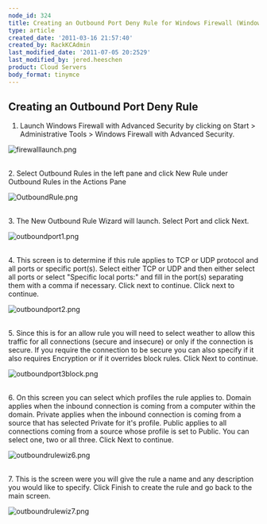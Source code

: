 ```yaml
---
node_id: 324
title: Creating an Outbound Port Deny Rule for Windows Firewall (Windows 2008)
type: article
created_date: '2011-03-16 21:57:40'
created_by: RackKCAdmin
last_modified_date: '2011-07-05 20:2529'
last_modified_by: jered.heeschen
product: Cloud Servers
body_format: tinymce
---
```


Creating an Outbound Port Deny Rule
-----------------------------------

1. Launch Windows Firewall with Advanced Security by clicking on Start
\> Administrative Tools \> Windows Firewall with Advanced Security.

![firewalllaunch.png](http://c0625232.cdn.cloudfiles.rackspacecloud.com/firewalllaunch.png)

\
 2. Select Outbound Rules in the left pane and click New Rule under
Outbound Rules in the Actions Pane

![OutboundRule.png](http://c0625232.cdn.cloudfiles.rackspacecloud.com/OutboundRule.png)

\
 3. The New Outbound Rule Wizard will launch. Select Port and click
Next.

![outboundport1.png](http://c0625232.cdn.cloudfiles.rackspacecloud.com/outboundport1.png)

\
 4. This screen is to determine if this rule applies to TCP or UDP
protocol and all ports or specific port(s). Select either TCP or UDP and
then either select all ports or select "Specific local ports:" and fill
in the port(s) separating them with a comma if necessary. Click next to
continue. Click next to continue.

![outboundport2.png](http://c0625232.cdn.cloudfiles.rackspacecloud.com/outboundport2.png)

\
 5. Since this is for an allow rule you will need to select weather to
allow this traffic for all connections (secure and insecure) or only if
the connection is secure. If you require the connection to be secure you
can also specify if it also requires Encryption or if it overrides block
rules. Click Next to continue.

![outboundport3block.png](http://c0625232.cdn.cloudfiles.rackspacecloud.com/outboundport3block.png)

\
 6. On this screen you can select which profiles the rule applies to.
Domain applies when the inbound connection is coming from a computer
within the domain. Private applies when the inbound connection is coming
from a source that has selected Private for it's profile. Public applies
to all connections coming from a source whose profile is set to Public.
You can select one, two or all three. Click Next to continue.

![outboundrulewiz6.png](http://c0625232.cdn.cloudfiles.rackspacecloud.com/outboundrulewiz6.png)

\
 7. This is the screen were you will give the rule a name and any
description you would like to specify. Click Finish to create the rule
and go back to the main screen.

![outboundrulewiz7.png](http://c0625232.cdn.cloudfiles.rackspacecloud.com/outboundrulewiz7.png)

